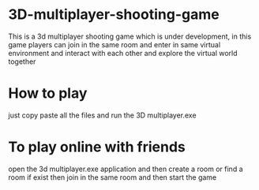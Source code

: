 # 3D-multiplayer-shooting-game
This is a 3d multiplayer shooting game which is under development, in this game players can join in the same room and enter in same virtual environment and interact with each other and explore the virtual world together

# How to play
just copy paste all the files and run the 3D multiplayer.exe

# To play online with friends
open the 3d multiplayer.exe application and then create a room or find a room if exist then join in the same room and then start the game


